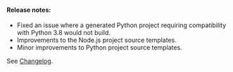 #### Release notes:

* Fixed an issue where a generated Python project requiring compatibility with Python 3.8 would not build.
* Improvements to the Node.js project source templates.
* Minor improvements to Python project source templates.

See [Changelog](https://github.com/raven-computing/project-init/blob/v1.7.5/CHANGELOG.md).

